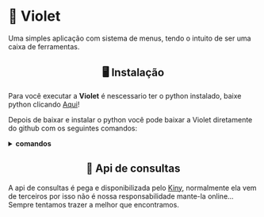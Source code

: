 # 🌹 Violet

Uma simples aplicação com sistema de menus, tendo o intuito de ser uma caixa de ferramentas.

<h2 align="center">🖥 Instalação</h2>

Para você executar a **Violet** é nescessario ter o python instalado, baixe python clicando [Aqui](https://www.python.org/downloads/)!

Depois de baixar e instalar o python você pode baixar a Violet diretamente do github com os seguintes comandos:

<details>
  <summary> <b> comandos </b> </summary>
  <br>

```
💻 Termux
$ pkg upgrade && pkg update -y
$ pkg install git python -y
$ git clone https://github.com/kori-lab/Violet
$ cd Violet
$ python .
```
  
  </br>
</details>

<h2 align="center">🔎 Api de consultas</h2>

A api de consultas é pega e disponibilizada pelo [Kiny](https://github.com/Kiny-Kiny), normalmente ela vem de terceiros por isso não é nossa responsabilidade mante-la online... Sempre tentamos trazer a melhor que encontramos.
